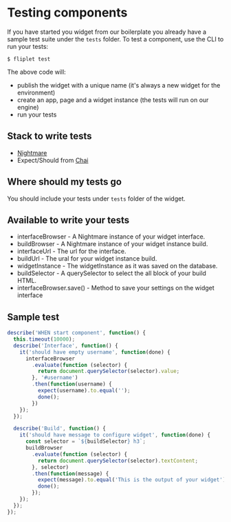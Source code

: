 # Testing components

If you have started you widget from our boilerplate you already have a sample test suite under the `tests` folder.
To test a component, use the CLI to run your tests:

```
$ fliplet test
```

The above code will:
 - publish the widget with a unique name (it's always a new widget for the environment)
 - create an app, page and a widget instance (the tests will run on our engine)
 - run your tests


## Stack to write tests

- [Nightmare](http://nightmarejs.org)
- Expect/Should from [Chai](http://chaijs.com/)


## Where should my tests go

You should include your tests under `tests` folder of the widget.

## Available to write your tests

- interfaceBrowser - A Nightmare instance of your widget interface.
- buildBrowser - A Nightmare instance of your widget instance build.
- interfaceUrl - The url for the interface.
- buildUrl - The ural for your widget instance build.
- widgetInstance - The widgetInstance as it was saved on the database.
- buildSelector - A querySelector to select the all block of your build HTML.
- interfaceBrowser.save() - Method to save your settings on the widget interface 

## Sample test

```js
describe('WHEN start component', function() {
  this.timeout(10000);
  describe('Interface', function() {
    it('should have empty username', function(done) {
      interfaceBrowser
        .evaluate(function (selector) {
          return document.querySelector(selector).value;
        }, '#username')
        .then(function(username) {
          expect(username).to.equal('');
          done();
        })
    });
  });

  describe('Build', function() {
    it('should have message to configure widget', function(done) {
      const selector = `${buildSelector} h3`;
      buildBrowser
        .evaluate(function (selector) {
          return document.querySelector(selector).textContent;
        }, selector)
        .then(function(message) {
          expect(message).to.equal('This is the output of your widget');
          done();
        });
    });
  });
});
```